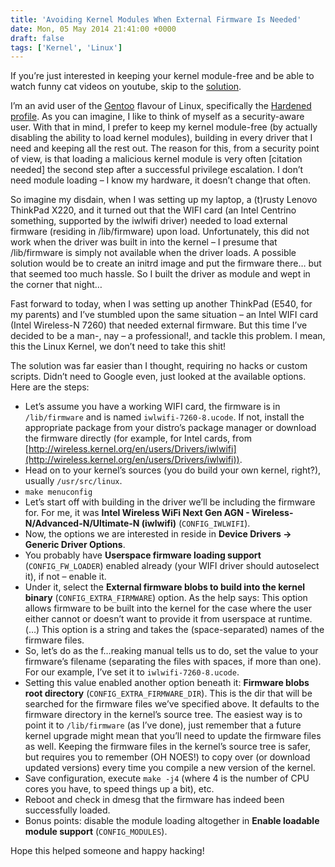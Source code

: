 ```yaml
---
title: 'Avoiding Kernel Modules When External Firmware Is Needed'
date: Mon, 05 May 2014 21:41:00 +0000
draft: false
tags: ['Kernel', 'Linux']
---
```


If you’re just interested in keeping your kernel module-free and be able to watch funny cat videos on youtube, skip to the [solution](https://klimer.eu/2014/05/05/avoiding-kernel-modules-when-external-firmware-is-needed/#modules-solution).

I’m an avid user of the [Gentoo](http:/www.gentoo.org/) flavour of Linux, specifically the [Hardened profile](http://wiki.gentoo.org/wiki/Hardened_Gentoo). As you can imagine, I like to think of myself as a security-aware user. With that in mind, I prefer to keep my kernel module-free (by actually disabling the ability to load kernel modules), building in every driver that I need and keeping all the rest out. The reason for this, from a security point of view, is that loading a malicious kernel module is very often \[citation needed\] the second step after a successful privilege escalation. I don’t need module loading – I know my hardware, it doesn’t change that often.

So imagine my disdain, when I was setting up my laptop, a (t)rusty Lenovo ThinkPad X220, and it turned out that the WIFI card (an Intel Centrino something, supported by the iwlwifi driver) needed to load external firmware (residing in /lib/firmware) upon load. Unfortunately, this did not work when the driver was built in into the kernel – I presume that /lib/firmware is simply not available when the driver loads. A possible solution would be to create an initrd image and put the firmware there… but that seemed too much hassle. So I built the driver as module and wept in the corner that night…

Fast forward to today, when I was setting up another ThinkPad (E540, for my parents) and I’ve stumbled upon the same situation – an Intel WIFI card (Intel Wireless-N 7260) that needed external firmware. But this time I’ve decided to be a man-, nay – a professional!, and tackle this problem. I mean, this the Linux Kernel, we don’t need to take this shit!

The solution was far easier than I thought, requiring no hacks or custom scripts. Didn’t need to Google even, just looked at the available options. Here are the steps:

*   Let’s assume you have a working WIFI card, the firmware is in `/lib/firmware` and is named `iwlwifi-7260-8.ucode`. If not, install the appropriate package from your distro’s package manager or download the firmware directly (for example, for Intel cards, from [http://wireless.kernel.org/en/users/Drivers/iwlwifi](http://wireless.kernel.org/en/users/Drivers/iwlwifi)).
*   Head on to your kernel’s sources (you do build your own kernel, right?), usually `/usr/src/linux`.
*   `make menuconfig`
*   Let’s start off with building in the driver we’ll be including the firmware for. For me, it was **Intel Wireless WiFi Next Gen AGN - Wireless-N/Advanced-N/Ultimate-N (iwlwifi)** (`CONFIG_IWLWIFI`).
*   Now, the options we are interested in reside in **Device Drivers -> Generic Driver Options**.
*   You probably have **Userspace firmware loading support** (`CONFIG_FW_LOADER`) enabled already (your WIFI driver should autoselect it), if not – enable it.
*   Under it, select the **External firmware blobs to build into the kernel binary** (`CONFIG_EXTRA_FIRMWARE`) option. As the help says: This option allows firmware to be built into the kernel for the case where the user either cannot or doesn’t want to provide it from userspace at runtime. (…) This option is a string and takes the (space-separated) names of the firmware files.
*   So, let’s do as the f…reaking manual tells us to do, set the value to your firmware’s filename (separating the files with spaces, if more than one). For our example, I’ve set it to `iwlwifi-7260-8.ucode`.
*   Setting this value enabled another option beneath it: **Firmware blobs root directory** (`CONFIG_EXTRA_FIRMWARE_DIR`). This is the dir that will be searched for the firmware files we’ve specified above. It defaults to the firmware directory in the kernel’s source tree. The easiest way is to point it to `/lib/firmware` (as I’ve done), just remember that a future kernel upgrade might mean that you’ll need to update the firmware files as well. Keeping the firmware files in the kernel’s source tree is safer, but requires you to remember (OH NOES!) to copy over (or download updated versions) every time you compile a new version of the kernel.
*   Save configuration, execute `make -j4` (where 4 is the number of CPU cores you have, to speed things up a bit), etc.
*   Reboot and check in dmesg that the firmware has indeed been successfully loaded.
*   Bonus points: disable the module loading altogether in **Enable loadable module support** (`CONFIG_MODULES`).

Hope this helped someone and happy hacking!